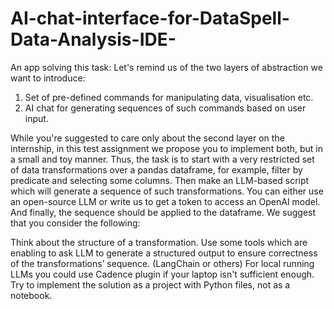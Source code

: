 # AI-chat-interface-for-DataSpell-Data-Analysis-IDE-
An app solving this task:
Let's remind us of the two layers of abstraction we want to introduce:
1) Set of pre-defined commands for manipulating data, visualisation etc.
2) AI chat for generating sequences of such commands based on user input.

While you're suggested to care only about the second layer on the internship, in this test assignment we propose you to implement both, but in a small and toy manner.
Thus, the task is to start with a very restricted set of data transformations over a pandas dataframe, for example, filter by predicate and selecting some columns. Then make an LLM-based script which will generate a sequence of such transformations. You can either use an open-source LLM or write us to get a token to access an OpenAI model. And finally, the sequence should be applied to the dataframe. We suggest that you consider the following:

Think about the structure of a transformation.
Use some tools which are enabling to ask LLM to generate a structured output to ensure correctness of the transformations’ sequence. (LangChain or others)
For local running LLMs you could use Cadence plugin if your laptop isn't sufficient enough.
Try to implement the solution as a project with Python files, not as a notebook.

